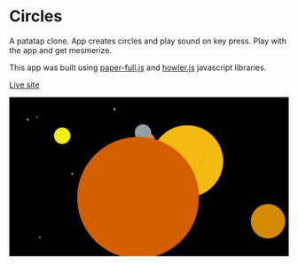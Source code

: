 # Circles
A patatap clone. App creates circles and play sound on key press. Play with the app and get mesmerize.

This app was built using [paper-full.js](http://paperjs.org/) and [howler.js](https://howlerjs.com/) javascript libraries.

[Live site](https://dilanlivera.github.io/circles/)

![alt text](https://github.com/DilanLivera/circles/blob/master/img/circles2.jpg)
